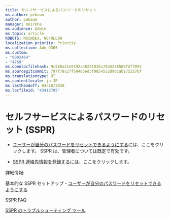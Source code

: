```yaml
---
title: セルフサービスによるパスワードのリセット
ms.author: pebaum
author: pebaum
manager: mnirkhe
ms.audience: Admin
ms.topic: article
ROBOTS: NOINDEX, NOFOLLOW
localization_priority: Priority
ms.collection: Adm_O365
ms.custom:
- "9002464"
- "4769"
ms.openlocfilehash: 9c588a21e9192a48231836c29a5238589fdf7092
ms.sourcegitcommit: 797f78c27f50485edcf9854552d9dcab175227bf
ms.translationtype: HT
ms.contentlocale: ja-JP
ms.lasthandoff: 04/10/2020
ms.locfileid: "43413705"
---
```

# <a name="self-service-password-reset-sspr"></a>セルフサービスによるパスワードのリセット (SSPR)

- [ユーザーが自分のパスワードをリセットできるようにする](https://admin.microsoft.com/Adminportal/Home#/featureexplorer/security/Sspr)には、ここをクリックします。  SSPR は、管理者については既定で有効です。

- [SSPR 連絡先情報を登録する](https://go.microsoft.com/fwlink/?linkid=849451)には、ここをクリックします。

詳細情報:

基本的な SSPR セットアップ - [ユーザーが自分のパスワードをリセットできるようにする](https://docs.microsoft.com/microsoft-365/admin/add-users/let-users-reset-passwords?view=o365-worldwide)

[SSPR FAQ](https://docs.microsoft.com/azure/active-directory/authentication/active-directory-passwords-faq)

[SSPR のトラブルシューティング ツール](https://docs.microsoft.com/azure/active-directory/authentication/active-directory-passwords-troubleshoot)
